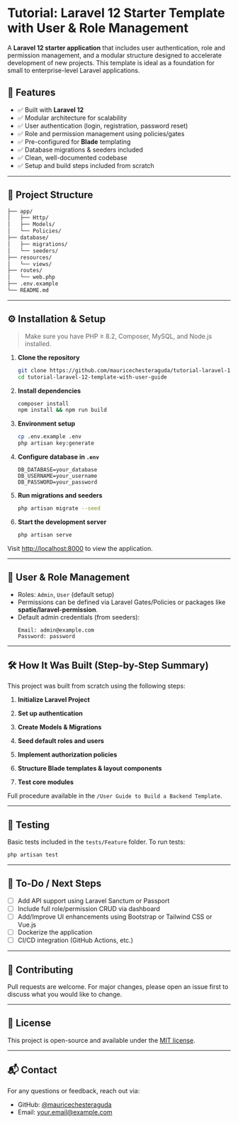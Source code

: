 # Tutorial: Laravel 12 Starter Template with User & Role Management

A **Laravel 12 starter application** that includes user authentication, role and permission management, and a modular structure designed to accelerate development of new projects. This template is ideal as a foundation for small to enterprise-level Laravel applications.

## 🚀 Features

- ✅ Built with **Laravel 12**
- ✅ Modular architecture for scalability
- ✅ User authentication (login, registration, password reset)
- ✅ Role and permission management using policies/gates
- ✅ Pre-configured for **Blade** templating
- ✅ Database migrations & seeders included
- ✅ Clean, well-documented codebase
- ✅ Setup and build steps included from scratch

---

## 📁 Project Structure

```bash
├── app/
│   ├── Http/
│   ├── Models/
│   └── Policies/
├── database/
│   ├── migrations/
│   └── seeders/
├── resources/
│   └── views/
├── routes/
│   └── web.php
├── .env.example
└── README.md
```

---

## ⚙️ Installation & Setup

> Make sure you have PHP ≥ 8.2, Composer, MySQL, and Node.js installed.

1. **Clone the repository**
   ```bash
   git clone https://github.com/mauricechesteraguda/tutorial-laravel-12-template-with-user-guide.git
   cd tutorial-laravel-12-template-with-user-guide
   ```

2. **Install dependencies**
   ```bash
   composer install
   npm install && npm run build
   ```

3. **Environment setup**
   ```bash
   cp .env.example .env
   php artisan key:generate
   ```

4. **Configure database in `.env`**
   ```env
   DB_DATABASE=your_database
   DB_USERNAME=your_username
   DB_PASSWORD=your_password
   ```

5. **Run migrations and seeders**
   ```bash
   php artisan migrate --seed
   ```

6. **Start the development server**
   ```bash
   php artisan serve
   ```

Visit [http://localhost:8000](http://localhost:8000) to view the application.

---

## 👤 User & Role Management

- Roles: `Admin`, `User` (default setup)
- Permissions can be defined via Laravel Gates/Policies or packages like **spatie/laravel-permission**.
- Default admin credentials (from seeders):
  ```
  Email: admin@example.com
  Password: password
  ```

---

## 🛠️ How It Was Built (Step-by-Step Summary)

This project was built from scratch using the following steps:

1. **Initialize Laravel Project**

2. **Set up authentication**

3. **Create Models & Migrations**

4. **Seed default roles and users**

5. **Implement authorization policies**

6. **Structure Blade templates & layout components**

7. **Test core modules**

Full procedure available in the `/User Guide to Build a Backend Template`.

---

## 🧪 Testing

Basic tests included in the `tests/Feature` folder. To run tests:

```bash
php artisan test
```

---

## 📌 To-Do / Next Steps

- [ ] Add API support using Laravel Sanctum or Passport
- [ ] Include full role/permission CRUD via dashboard
- [ ] Add/Improve UI enhancements using Bootstrap or Tailwind CSS or Vue.js
- [ ] Dockerize the application
- [ ] CI/CD integration (GitHub Actions, etc.)

---

## 🤝 Contributing

Pull requests are welcome. For major changes, please open an issue first to discuss what you would like to change.

---

## 📄 License

This project is open-source and available under the [MIT license](LICENSE).

---

## 📬 Contact

For any questions or feedback, reach out via:

- GitHub: [@mauricechesteraguda](https://github.com/mauricechesteraguda)
- Email: your.email@example.com

